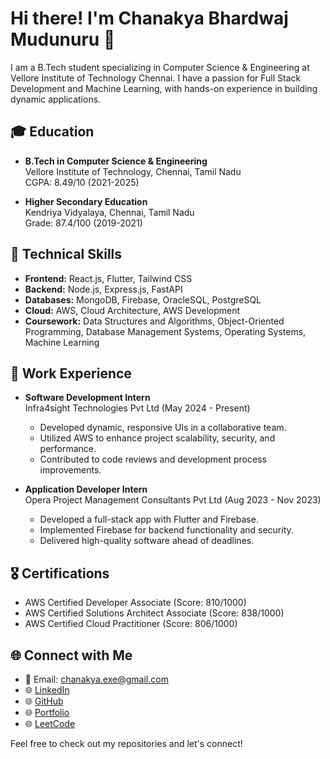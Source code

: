# Hi there! I'm Chanakya Bhardwaj Mudunuru 👋

I am a B.Tech student specializing in Computer Science & Engineering at Vellore Institute of Technology Chennai. I have a passion for Full Stack Development and Machine Learning, with hands-on experience in building dynamic applications.

## 🎓 Education
- **B.Tech in Computer Science & Engineering**  
  Vellore Institute of Technology, Chennai, Tamil Nadu  
  CGPA: 8.49/10 (2021-2025)

- **Higher Secondary Education**  
  Kendriya Vidyalaya, Chennai, Tamil Nadu  
  Grade: 87.4/100 (2019-2021)

## 🔧 Technical Skills
- **Frontend:** React.js, Flutter, Tailwind CSS
- **Backend:** Node.js, Express.js, FastAPI
- **Databases:** MongoDB, Firebase, OracleSQL, PostgreSQL
- **Cloud:** AWS, Cloud Architecture, AWS Development
- **Coursework:** Data Structures and Algorithms, Object-Oriented Programming, Database Management Systems, Operating Systems, Machine Learning

## 💼 Work Experience
- **Software Development Intern**  
  Infra4sight Technologies Pvt Ltd (May 2024 - Present)  
  - Developed dynamic, responsive UIs in a collaborative team.
  - Utilized AWS to enhance project scalability, security, and performance.
  - Contributed to code reviews and development process improvements.

- **Application Developer Intern**  
  Opera Project Management Consultants Pvt Ltd (Aug 2023 - Nov 2023)  
  - Developed a full-stack app with Flutter and Firebase.
  - Implemented Firebase for backend functionality and security.
  - Delivered high-quality software ahead of deadlines.

## 🎖️ Certifications
- AWS Certified Developer Associate (Score: 810/1000)
- AWS Certified Solutions Architect Associate (Score: 838/1000)
- AWS Certified Cloud Practitioner (Score: 806/1000)

## 🌐 Connect with Me
- 📧 Email: [chanakya.exe@gmail.com](mailto:chanakya.exe@gmail.com)
- 🌐 [LinkedIn](your-linkedin-url)
- 🌐 [GitHub](your-github-url)
- 🌐 [Portfolio](your-portfolio-url)
- 🌐 [LeetCode](your-leetcode-url)

Feel free to check out my repositories and let's connect!
